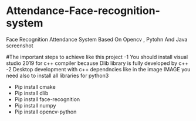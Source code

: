 # Attendance-Face-recognition-system
Face Recognition Attendance System Based On Opencv , Pytohn And Java
screenshot

#The important steps to achieve like this project 
-1  You should  install visual studio 2019 for c++ compiler because Dlib library is fully developed by c++
-2  Desktop development with c++ dependncies like in the image
IMAGE
you need also to install all libraries for python3
- Pip install cmake
- Pip install dlib
- Pip install face-recognition
- Pip install numpy
- Pip install opencv-python 
